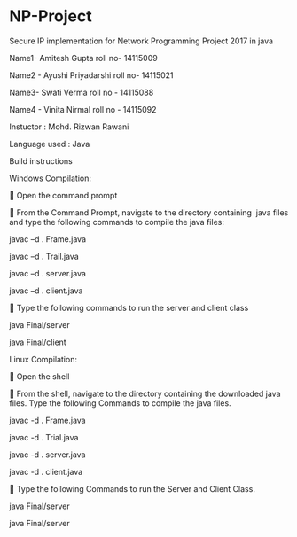 # NP-Project
Secure IP implementation for Network Programming Project 2017 in java

Name1- Amitesh Gupta 
roll no- 14115009

Name2 - Ayushi Priyadarshi
roll no- 14115021
 
Name3- Swati Verma
roll no - 14115088

Name4 - Vinita Nirmal 
roll no - 14115092

Instuctor : Mohd. Rizwan Rawani

Language used : Java


Build instructions

Windows Compilation:


 Open the command prompt

 From the Command Prompt, navigate to the directory containing  java files and type
the following commands to compile the java files:

javac –d . Frame.java

javac –d . Trail.java

javac –d . server.java

javac –d . client.java


 Type the following commands to run the server and client class

java Final/server

java Final/client


Linux Compilation:

 Open the shell

 From the shell, navigate to the directory containing the downloaded java files. Type
the following Commands to compile the java files.

javac -d . Frame.java

javac -d . Trial.java

javac -d . server.java

javac -d . client.java


 Type the following Commands to run the Server and Client Class.


java Final/server

java Final/server
